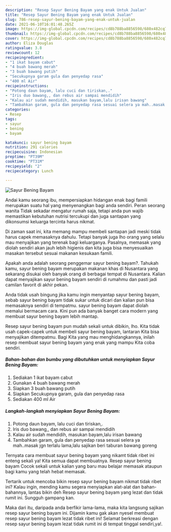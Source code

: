 ```yaml
---
description: "Resep Sayur Bening Bayam yang enak Untuk Jualan"
title: "Resep Sayur Bening Bayam yang enak Untuk Jualan"
slug: 786-resep-sayur-bening-bayam-yang-enak-untuk-jualan
date: 2021-06-10T16:01:48.265Z
image: https://img-global.cpcdn.com/recipes/cd8b788ba8856598/680x482cq70/sayur-bening-bayam-foto-resep-utama.jpg
thumbnail: https://img-global.cpcdn.com/recipes/cd8b788ba8856598/680x482cq70/sayur-bening-bayam-foto-resep-utama.jpg
cover: https://img-global.cpcdn.com/recipes/cd8b788ba8856598/680x482cq70/sayur-bening-bayam-foto-resep-utama.jpg
author: Eliza Douglas
ratingvalue: 3.8
reviewcount: 12
recipeingredient:
- "1 ikat bayam cabut"
- "4 buah bawang merah"
- "3 buah bawang putih"
- "Secukupnya garam gula dan penyedap rasa"
- "400 ml Air"
recipeinstructions:
- "Potong daun bayam, lalu cuci dan tiriskan,."
- "Iris duo bawang,, dan rebus air sampai mendidih"
- "Kalau air sudah mendidih, masukan bayam,lalu irisan bawang"
- "Tambahkan garam, gula dan penyedap rasa sesuai selera ya mah..masak jgn terlalu lama,lalu sajikan beri taburan bawang goreng"
categories:
- Resep
tags:
- sayur
- bening
- bayam

katakunci: sayur bening bayam 
nutrition: 291 calories
recipecuisine: Indonesian
preptime: "PT39M"
cooktime: "PT31M"
recipeyield: "2"
recipecategory: Lunch

---
```



![Sayur Bening Bayam](https://img-global.cpcdn.com/recipes/cd8b788ba8856598/680x482cq70/sayur-bening-bayam-foto-resep-utama.jpg)

Andai kamu seorang ibu, mempersiapkan hidangan enak bagi famili merupakan suatu hal yang menyenangkan bagi anda sendiri. Peran seorang  wanita Tidak sekadar mengatur rumah saja, tetapi anda pun wajib memastikan kebutuhan nutrisi tercukupi dan juga santapan yang dikonsumsi keluarga tercinta harus nikmat.

Di zaman  saat ini, kita memang mampu membeli santapan jadi meski tidak harus capek memasaknya dahulu. Tetapi banyak juga lho orang yang selalu mau menyajikan yang terenak bagi keluarganya. Pasalnya, memasak yang diolah sendiri akan jauh lebih higienis dan kita juga bisa menyesuaikan masakan tersebut sesuai makanan kesukaan famili. 



Apakah anda adalah seorang penggemar sayur bening bayam?. Tahukah kamu, sayur bening bayam merupakan makanan khas di Nusantara yang sekarang disukai oleh banyak orang di berbagai tempat di Nusantara. Kalian dapat menyajikan sayur bening bayam sendiri di rumahmu dan pasti jadi camilan favorit di akhir pekan.

Anda tidak usah bingung jika kamu ingin menyantap sayur bening bayam, sebab sayur bening bayam tidak sukar untuk dicari dan kalian pun bisa memasaknya sendiri di tempatmu. sayur bening bayam dapat diolah memalui bermacam cara. Kini pun ada banyak banget cara modern yang membuat sayur bening bayam lebih mantap.

Resep sayur bening bayam pun mudah sekali untuk dibikin, lho. Kita tidak usah capek-capek untuk membeli sayur bening bayam, lantaran Kita bisa menyajikan ditempatmu. Bagi Kita yang mau menghidangkannya, inilah resep membuat sayur bening bayam yang enak yang mampu Kita coba sendiri.

<!--inarticleads1-->

##### Bahan-bahan dan bumbu yang dibutuhkan untuk menyiapkan Sayur Bening Bayam:

1. Sediakan 1 ikat bayam cabut
1. Gunakan 4 buah bawang merah
1. Siapkan 3 buah bawang putih
1. Siapkan Secukupnya garam, gula dan penyedap rasa
1. Sediakan 400 ml Air




<!--inarticleads2-->

##### Langkah-langkah menyiapkan Sayur Bening Bayam:

1. Potong daun bayam, lalu cuci dan tiriskan,.
1. Iris duo bawang,, dan rebus air sampai mendidih
1. Kalau air sudah mendidih, masukan bayam,lalu irisan bawang
1. Tambahkan garam, gula dan penyedap rasa sesuai selera ya mah..masak jgn terlalu lama,lalu sajikan beri taburan bawang goreng




Ternyata cara membuat sayur bening bayam yang nikamt tidak ribet ini enteng sekali ya! Kita semua dapat membuatnya. Resep sayur bening bayam Cocok sekali untuk kalian yang baru mau belajar memasak ataupun bagi kamu yang telah hebat memasak.

Tertarik untuk mencoba bikin resep sayur bening bayam nikmat tidak ribet ini? Kalau ingin, mending kamu segera menyiapkan alat-alat dan bahan-bahannya, lantas bikin deh Resep sayur bening bayam yang lezat dan tidak rumit ini. Sungguh gampang kan. 

Maka dari itu, daripada anda berfikir lama-lama, maka kita langsung sajikan resep sayur bening bayam ini. Dijamin kamu gak akan nyesel membuat resep sayur bening bayam lezat tidak ribet ini! Selamat berkreasi dengan resep sayur bening bayam lezat tidak rumit ini di tempat tinggal sendiri,ya!.

